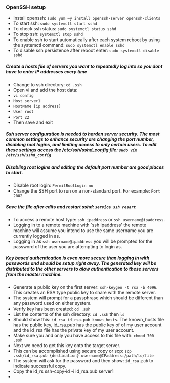 ### OpenSSH setup
- Install openssh: `sudo yum –y install openssh-server openssh-clients`
- To start ssh: `sudo systemctl start sshd`
- To check ssh status: `sudo systemctl status sshd`
- To stop ssh: `systemctl stop sshd`
- To enable ssh to start automatically after each system reboot by using the systemctl command: `sudo systemctl enable sshd`
- To disable ssh persistence after reboot enter: `sudo systemctl disable sshd`
##### Create a hosts file of servers you want to repeatedly log into so you dont have to enter IP addresses every time
- Change to ssh directory: `cd .ssh`
- Open vi and add the host data:
- `vi config`
- `Host server1`
- `HostName [ip address]`
- `User root`
- `Port 22`
- Then save and exit


##### Ssh server configuration is needed to harden server security. The most common settings to enhance security are changing the port number, disabling root logins, and limiting access to only certain users. To edit these settings access the /etc/ssh/sshd_config file: `sudo vim /etc/ssh/sshd_config`
##### Disabling root logins and editing the default port number are good places to start.
- Disable root login: `PermitRootLogin no`
- Change the SSH port to run on a non-standard port. For example: `Port 2002`
##### Save the file after edits and restart sshd: `service ssh resart`

- To access a remote host type: `ssh ipaddress` or `ssh username@ipaddress`.
- Logging in to a remote machine with `ssh ipaddress' the remote machine will assume you intend to use the same username you are currently logged in as.
- Logging in as `ssh username@ipaddress` you will be prompted for the password of the user you are attempting to login as.

##### Key based authentication is even more secure than logging in with passwords and should be setup right away. The generated key will be distributed to the other servers to alow authentication to these servers from the master machine.
- Generate a public key on the first server: `ssh-keygen -t rsa -b 4096`. This creates an RSA type public key to share with the remote server.
- The system  will prompt for a passphrase which should be different than any password used on either system.
- Verify key has been created: `cd .ssh`
- List the contents of the ssh directory: `cd .ssh` then `ls`
- Should show this: `id_rsa id_rsa.pub known_hosts`. The known_hosts file has the public key, id_rsa.pub has the public key of of my user account and the id_rsa file has the private key of my user account.
- Make sure you and only you have access to this file with: `chmod 700 .ssh`
- Next we need to get this key onto the target server.
- This can be accomplished using secure copy or scp: `scp .ssh/id_rsa.pub {destination} username@IPaddress:/path/to/file`
- The system will ask for the password and then show: `id_rsa.pub` to indicate successful copy.
- Copy the id_rs ssh-copy-id -i id_rsa.pub server1
- 
